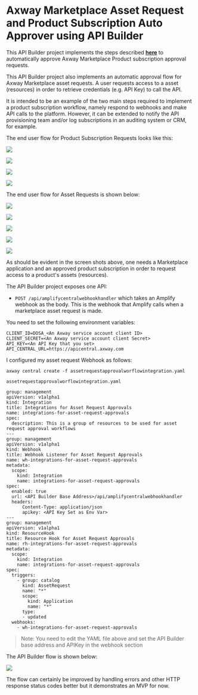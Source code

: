 # Axway Marketplace Asset Request and Product Subscription Auto Approver using API Builder

This API Builder project implements the steps described [**here**](https://docs.axway.com/bundle/amplify-central/page/docs/integrate_with_central/webhook/marketplace_subscription_webhook/index.html) to automatically approve Axway Marketplace Product subscription approval requests.

This API Builder project also implements an automatic approval flow for Axway Marketplace asset requests. A user requests access to a asset (resources) in order to retrieve credentials (e.g. API Key) to call the API.

It is intended to be an example of the two main steps required to implement a product subscription workflow, namely respond to webhooks and make API calls to the platform. However, it can be extended to notify the API provisioning team and/or log subscriptions in an auditing system or CRM, for example.

The end user flow for Product Subscription Requests looks like this:

![](https://i.imgur.com/RaRuLHh.png)

![](https://i.imgur.com/gaM3jcN.png)

![](https://i.imgur.com/zupyrCj.png)

![](https://i.imgur.com/BTP6bZ5.png)


The end user flow for Asset Requests is shown below:

![](https://i.imgur.com/ErQA2ud.png)

![](https://i.imgur.com/9ylWNXR.png)

![](https://i.imgur.com/4TRQVo0.png)

![](https://i.imgur.com/r3XbeWo.png)

![](https://i.imgur.com/KML7odK.png)


As should be evident in the screen shots above, one needs a Marketplace application and an approved product subscription in order to request access to a product's assets (resources).

The API Builder project exposes one API:

* `POST /api/amplifycentralwebhookhandler` which takes an Amplify webhook as the body. This is the webhook that Amplify calls when a marketplace asset request is made.

You need to set the following environment variables:

```
CLIENT_ID=DOSA_<An Axway service account client ID>
CLIENT_SECRET=<An Axway service account client Secret>
API_KEY=<An API Key that you set>
API_CENTRAL_URL=https://apicentral.axway.com
```



I configured my asset request Webhook as follows:

```
axway central create -f assetrequestapprovalworflowintegration.yaml
```

`assetrequestapprovalworflowintegration.yaml`

```
group: management
apiVersion: v1alpha1
kind: Integration
title: Integrations for Asset Request Approvals
name: integrations-for-asset-request-approvals
spec:
  description: This is a group of resources to be used for asset request approval workflows
---
group: management
apiVersion: v1alpha1
kind: Webhook
title: Webhook Listener for Asset Request Approvals
name: wh-integrations-for-asset-request-approvals
metadata:
  scope:
    kind: Integration
    name: integrations-for-asset-request-approvals
spec:
  enabled: true
  url: <API Builder Base Address>/api/amplifycentralwebhookhandler
  headers:
      Content-Type: application/json
      apikey: <API Key Set as Env Var>
---
group: management
apiVersion: v1alpha1
kind: ResourceHook
title: Resource Hook for Asset Request Approvals
name: rh-integrations-for-asset-request-approvals
metadata:
  scope:
    kind: Integration
    name: integrations-for-asset-request-approvals
spec:
  triggers:
    - group: catalog
      kind: AssetRequest
      name: "*"
      scope:
        kind: Application
        name: "*"
      type:
      - updated
  webhooks:
    - wh-integrations-for-asset-request-approvals
```

> Note: You need to edit the YAML file above and set the API Builder base address and APIKey in the webhook section

The API Builder flow is shown below:

![](https://i.imgur.com/QGXHyKK.png)

The flow can certainly be improved by handling errors and other HTTP response status codes better but it demonstrates an MVP for now.
